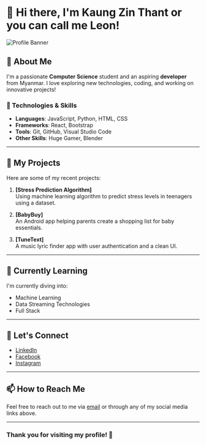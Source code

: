 # 👋 Hi there, I'm Kaung Zin Thant or you can call me Leon!

![Profile Banner](https://i.pinimg.com/736x/d9/bf/02/d9bf02ca16e5b2e7b67397822a05ddaf.jpg)

## 🌟 About Me
I'm a passionate **Computer Science** student and an aspiring **developer** from Myanmar. I love exploring new technologies, coding, and working on innovative projects!

### 🔧 Technologies & Skills
- **Languages**: JavaScript, Python, HTML, CSS
- **Frameworks**: React, Bootstrap
- **Tools**: Git, GitHub, Visual Studio Code
- **Other Skills**: Huge Gamer, Blender

---

## 🚀 My Projects
Here are some of my recent projects:

1. **[Stress Prediction Algorithm]**  
   Using machine learning algorithm to predict stress levels in teenagers using a dataset.

2. **[BabyBuy]**  
   An Android app helping parents create a shopping list for baby essentials.

3. **[TuneText]**  
   A music lyric finder app with user authentication and a clean UI.

---

## 🌱 Currently Learning
I'm currently diving into:
- Machine Learning
- Data Streaming Technologies
- Full Stack

---

## 🤝 Let's Connect
- [LinkedIn](www.linkedin.com/in/kaung-zin-thant-736843244)
- [Facebook]()
- [Instagram](link_to_your_twitter)

---

## 📫 How to Reach Me
Feel free to reach out to me via [email](mailto:zinthantkaung@gmail.com) or through any of my social media links above.

---

### Thank you for visiting my profile! 🌟
